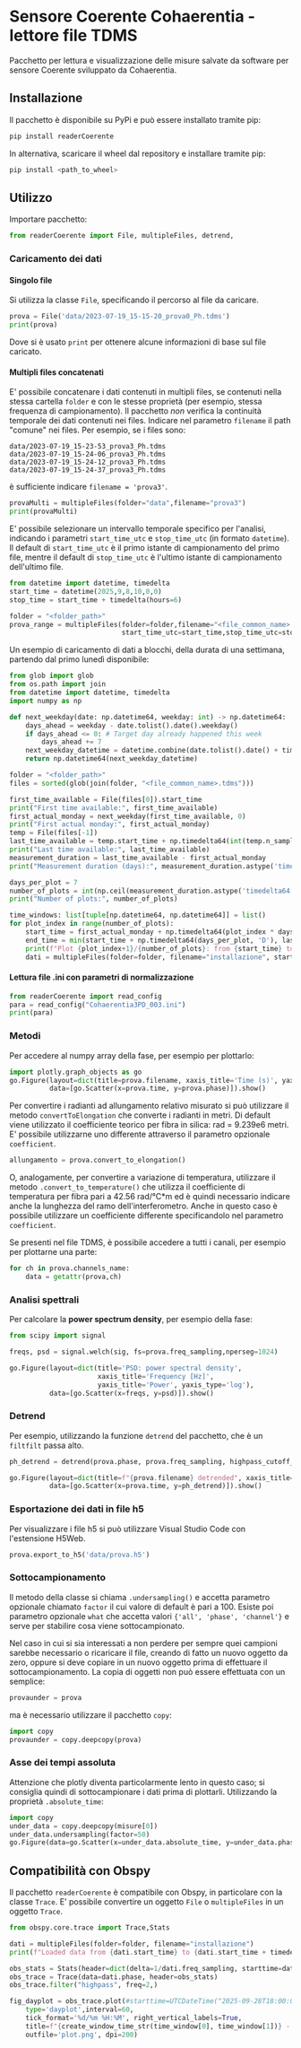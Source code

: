 # Sensore Coerente Cohaerentia - lettore file TDMS

Pacchetto per lettura e visualizzazione delle misure salvate da software per sensore Coerente sviluppato da Cohaerentia.

## Installazione

Il pacchetto è disponibile su PyPi e può essere installato tramite pip:

```bash
pip install readerCoerente
```

In alternativa, scaricare il wheel dal repository e installare tramite pip:

```bash
pip install <path_to_wheel>
```

## Utilizzo

Importare pacchetto:

```python
from readerCoerente import File, multipleFiles, detrend,
```

### Caricamento dei dati

#### Singolo file

Si utilizza la classe `File`, specificando il percorso al file da caricare.

```python
prova = File('data/2023-07-19_15-15-20_prova0_Ph.tdms')
print(prova)
```

Dove si è usato `print` per ottenere alcune informazioni di base sul file caricato.

#### Multipli files concatenati

E' possibile concatenare i dati contenuti in multipli files, se contenuti nella stessa cartella `folder` e con le stesse proprietà (per esempio, stessa frequenza di campionamento). Il pacchetto *non* verifica la continuità temporale dei dati contenuti nei files. Indicare nel parametro `filename` il path "comune" nei files. Per esempio, se i files sono:

```plain
data/2023-07-19_15-23-53_prova3_Ph.tdms
data/2023-07-19_15-24-06_prova3_Ph.tdms
data/2023-07-19_15-24-12_prova3_Ph.tdms
data/2023-07-19_15-24-37_prova3_Ph.tdms
```

è sufficiente indicare `filename = 'prova3'`.

```python
provaMulti = multipleFiles(folder="data",filename="prova3")
print(provaMulti)
```

E' possibile selezionare un intervallo temporale specifico per l'analisi, indicando i parametri `start_time_utc` e `stop_time_utc` (in formato `datetime`). Il default di `start_time_utc` è il primo istante di campionamento del primo file, mentre il default di `stop_time_utc` è l'ultimo istante di campionamento dell'ultimo file.

```python
from datetime import datetime, timedelta
start_time = datetime(2025,9,8,10,0,0)
stop_time = start_time + timedelta(hours=6)

folder = "<folder_path>"
prova_range = multipleFiles(folder=folder,filename="<file_common_name>.tdms",
                            start_time_utc=start_time,stop_time_utc=stop_time)
```

Un esempio di caricamento di dati a blocchi, della durata di una settimana, partendo dal primo lunedì disponibile:

```python
from glob import glob
from os.path import join
from datetime import datetime, timedelta
import numpy as np

def next_weekday(date: np.datetime64, weekday: int) -> np.datetime64:
    days_ahead = weekday - date.tolist().date().weekday()
    if days_ahead <= 0: # Target day already happened this week
        days_ahead += 7
    next_weekday_datetime = datetime.combine(date.tolist().date() + timedelta(days_ahead), datetime.min.time())
    return np.datetime64(next_weekday_datetime)

folder = "<folder_path>"
files = sorted(glob(join(folder, "<file_common_name>.tdms")))

first_time_available = File(files[0]).start_time
print("First time available:", first_time_available)
first_actual_monday = next_weekday(first_time_available, 0)
print("First actual monday:", first_actual_monday)
temp = File(files[-1])
last_time_available = temp.start_time + np.timedelta64(int(temp.n_samples / temp.freq_sampling * 1000), 'ms')
print("Last time available:", last_time_available)
measurement_duration = last_time_available - first_actual_monday
print("Measurement duration (days):", measurement_duration.astype('timedelta64[D]'))

days_per_plot = 7
number_of_plots = int(np.ceil(measurement_duration.astype('timedelta64[D]') / np.timedelta64(days_per_plot, 'D')))
print("Number of plots:", number_of_plots)

time_windows: list[tuple[np.datetime64, np.datetime64]] = list()
for plot_index in range(number_of_plots):
    start_time = first_actual_monday + np.timedelta64(plot_index * days_per_plot, 'D')
    end_time = min(start_time + np.timedelta64(days_per_plot, 'D'), last_time_available)
    print(f"Plot {plot_index+1}/{number_of_plots}: from {start_time} to {end_time}")
    dati = multipleFiles(folder=folder, filename="installazione", start_time_utc=start_time, stop_time_utc=end_time)
```

#### Lettura file .ini con parametri di normalizzazione

```python
from readerCoerente import read_config
para = read_config("Cohaerentia3PD_003.ini")
print(para)
```

### Metodi

Per accedere al numpy array della fase, per esempio per plottarlo:

```python
import plotly.graph_objects as go
go.Figure(layout=dict(title=prova.filename, xaxis_title='Time (s)', yaxis_title='Phase (rad)'),
          data=[go.Scatter(x=prova.time, y=prova.phase)]).show()
```

Per convertire i radianti ad allungamento relativo misurato si può utilizzare il metodo `convertToElongation` che converte i radianti in metri. Di default viene utilizzato il coefficiente teorico per fibra in silica: rad = 9.239e6 metri. E' possibile utilizzarne uno differente attraverso il parametro opzionale `coefficient`.

```python
allungamento = prova.convert_to_elongation()
```

O, analogamente, per convertire a variazione di temperatura, utilizzare il metodo `.convert_to_temperature()` che utilizza il coefficiente di temperatura per fibra pari a 42.56 rad/°C*m ed è quindi necessario indicare anche la lunghezza del ramo dell'interferometro. Anche in questo caso è possibile utilizzare un coefficiente differente specificandolo nel parametro `coefficient`.

Se presenti nel file TDMS, è possibile accedere a tutti i canali, per esempio per plottarne una parte:

```python
for ch in prova.channels_name:
    data = getattr(prova,ch)
```

### Analisi spettrali

Per calcolare la **power spectrum density**, per esempio della fase:

```python
from scipy import signal

freqs, psd = signal.welch(sig, fs=prova.freq_sampling,nperseg=1024)

go.Figure(layout=dict(title='PSD: power spectral density',
                      xaxis_title='Frequency [Hz]',
                      yaxis_title='Power', yaxis_type='log'),
          data=[go.Scatter(x=freqs, y=psd)]).show()
```

### Detrend

Per esempio, utilizzando la funzione `detrend` del pacchetto, che è un `filtfilt` passa alto.

```python
ph_detrend = detrend(prova.phase, prova.freq_sampling, highpass_cutoff_Hz=100)

go.Figure(layout=dict(title=f"{prova.filename} detrended", xaxis_title='Time (s)', yaxis_title='Phase (rad)'),
          data=[go.Scatter(x=prova.time, y=ph_detrend)]).show()
```

### Esportazione dei dati in file h5

Per visualizzare i file h5 si può utilizzare Visual Studio Code con l'estensione H5Web.

```python
prova.export_to_h5('data/prova.h5')
```

### Sottocampionamento

Il metodo della classe si chiama `.undersampling()` e accetta parametro opzionale chiamato `factor` il cui valore di default è pari a 100. Esiste poi parametro opzionale `what` che accetta valori `{'all', 'phase', 'channel'}` e serve per stabilire cosa viene sottocampionato.

Nel caso in cui si sia interessati a non perdere per sempre quei campioni sarebbe necessario o ricaricare il file, creando di fatto un nuovo oggetto da zero, oppure si deve copiare in un nuovo oggetto prima di effettuare il sottocampionamento. La copia di oggetti non può essere effettuata con un semplice:

```python
provaunder = prova
```

ma è necessario utilizzare il pacchetto `copy`:

```python
import copy
provaunder = copy.deepcopy(prova)
```

### Asse dei tempi assoluta

Attenzione che plotly diventa particolarmente lento in questo caso; si consiglia quindi di sottocampionare i dati prima di plottarli. Utilizzando la proprietà `.absolute_time`:

```python
import copy
under_data = copy.deepcopy(misure[0])
under_data.undersampling(factor=50)
go.Figure(data=go.Scatter(x=under_data.absolute_time, y=under_data.phase)).show()
```

## Compatibilità con Obspy

Il pacchetto `readerCoerente` è compatibile con Obspy, in particolare con la classe `Trace`. E' possibile convertire un oggetto `File` o `multipleFiles` in un oggetto `Trace`.

```python
from obspy.core.trace import Trace,Stats

dati = multipleFiles(folder=folder, filename="installazione")
print(f"Loaded data from {dati.start_time} to {dati.start_time + timedelta(seconds=len(dati.phase)/dati.freq_sampling)}")

obs_stats = Stats(header=dict(delta=1/dati.freq_sampling, starttime=dati.start_time.astype(datetime)))
obs_trace = Trace(data=dati.phase, header=obs_stats)
obs_trace.filter("highpass", freq=2,)

fig_dayplot = obs_trace.plot(#starttime=UTCDateTime("2025-09-28T18:00:00"),
    type='dayplot',interval=60,
    tick_format='%d/%m %H:%M', right_vertical_labels=True,
    title=f"{create_window_time_str(time_window[0], time_window[1])} - Detrended Phase (rad)", size=(2500,2000),
    outfile='plot.png', dpi=200)
```
